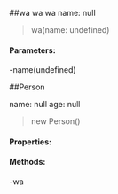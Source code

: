##wa
wa wa
name: null
>wa(name: undefined)
#### Parameters:
-name(undefined)

##Person

name: null
age: null
> new Person()
#### Properties:
#### Methods:
-wa


